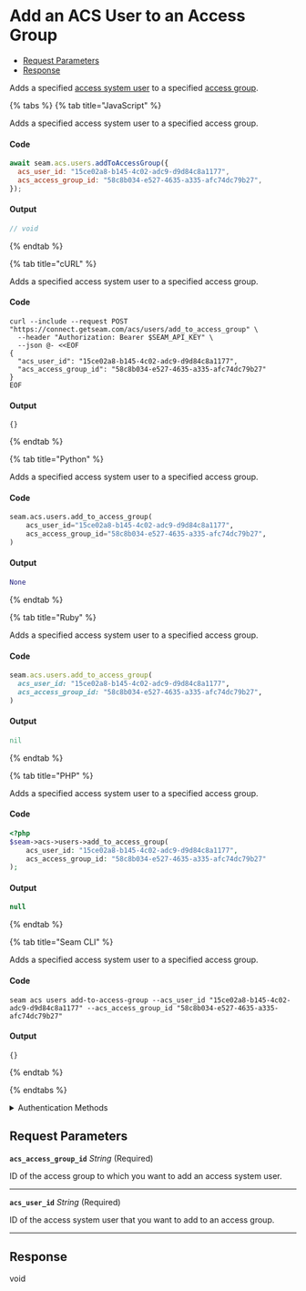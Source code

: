 # Add an ACS User to an Access Group

- [Request Parameters](#request-parameters)
- [Response](#response)

Adds a specified [access system user](https://docs.seam.co/latest/capability-guides/access-systems/user-management) to a specified [access group](https://docs.seam.co/latest/capability-guides/access-systems/assigning-users-to-access-groups).


{% tabs %}
{% tab title="JavaScript" %}

Adds a specified access system user to a specified access group.

#### Code

```javascript
await seam.acs.users.addToAccessGroup({
  acs_user_id: "15ce02a8-b145-4c02-adc9-d9d84c8a1177",
  acs_access_group_id: "58c8b034-e527-4635-a335-afc74dc79b27",
});
```

#### Output

```javascript
// void
```
{% endtab %}

{% tab title="cURL" %}

Adds a specified access system user to a specified access group.

#### Code

```curl
curl --include --request POST "https://connect.getseam.com/acs/users/add_to_access_group" \
  --header "Authorization: Bearer $SEAM_API_KEY" \
  --json @- <<EOF
{
  "acs_user_id": "15ce02a8-b145-4c02-adc9-d9d84c8a1177",
  "acs_access_group_id": "58c8b034-e527-4635-a335-afc74dc79b27"
}
EOF
```

#### Output

```curl
{}
```
{% endtab %}

{% tab title="Python" %}

Adds a specified access system user to a specified access group.

#### Code

```python
seam.acs.users.add_to_access_group(
    acs_user_id="15ce02a8-b145-4c02-adc9-d9d84c8a1177",
    acs_access_group_id="58c8b034-e527-4635-a335-afc74dc79b27",
)
```

#### Output

```python
None
```
{% endtab %}

{% tab title="Ruby" %}

Adds a specified access system user to a specified access group.

#### Code

```ruby
seam.acs.users.add_to_access_group(
  acs_user_id: "15ce02a8-b145-4c02-adc9-d9d84c8a1177",
  acs_access_group_id: "58c8b034-e527-4635-a335-afc74dc79b27",
)
```

#### Output

```ruby
nil
```
{% endtab %}

{% tab title="PHP" %}

Adds a specified access system user to a specified access group.

#### Code

```php
<?php
$seam->acs->users->add_to_access_group(
    acs_user_id: "15ce02a8-b145-4c02-adc9-d9d84c8a1177",
    acs_access_group_id: "58c8b034-e527-4635-a335-afc74dc79b27"
);
```

#### Output

```php
null
```
{% endtab %}

{% tab title="Seam CLI" %}

Adds a specified access system user to a specified access group.

#### Code

```seam_cli
seam acs users add-to-access-group --acs_user_id "15ce02a8-b145-4c02-adc9-d9d84c8a1177" --acs_access_group_id "58c8b034-e527-4635-a335-afc74dc79b27"
```

#### Output

```seam_cli
{}
```
{% endtab %}

{% endtabs %}


<details>

<summary>Authentication Methods</summary>

- API key
- Personal access token
  <br>Must also include the `seam-workspace` header in the request.

To learn more, see [Authentication](https://docs.seam.co/latest/api/authentication).
</details>

## Request Parameters

**`acs_access_group_id`** *String* (Required)

ID of the access group to which you want to add an access system user.

---

**`acs_user_id`** *String* (Required)

ID of the access system user that you want to add to an access group.

---


## Response

void
